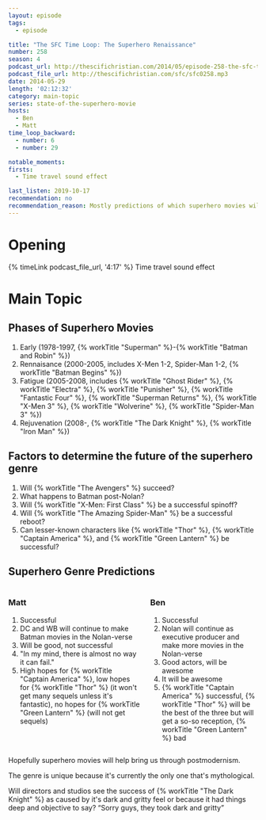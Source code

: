 ```yaml
---
layout: episode
tags:
  - episode

title: "The SFC Time Loop: The Superhero Renaissance"
number: 258
season: 4
podcast_url: http://thescifichristian.com/2014/05/episode-258-the-sfc-time-loop-the-superhero-renaissance/
podcast_file_url: http://thescifichristian.com/sfc/sfc0258.mp3
date: 2014-05-29
length: '02:12:32'
category: main-topic
series: state-of-the-superhero-movie
hosts:
  - Ben
  - Matt
time_loop_backward: 
  - number: 6
  - number: 29

notable_moments: 
firsts:
  - Time travel sound effect

last_listen: 2019-10-17
recommendation: no
recommendation_reason: Mostly predictions of which superhero movies will be good.
---
```

# Opening
{% timeLink podcast_file_url, '4:17' %} Time travel sound effect



# Main Topic
## Phases of Superhero Movies

1. Early (1978-1997, {% workTitle "Superman" %}-{% workTitle "Batman and Robin" %})
2. Rennaisance (2000-2005, includes X-Men 1-2, Spider-Man 1-2, {% workTitle "Batman Begins" %})
3. Fatigue (2005-2008, includes {% workTitle "Ghost Rider" %}, {% workTitle "Electra" %}, {% workTitle "Punisher" %}, {% workTitle "Fantastic Four" %}, {% workTitle "Superman Returns" %}, {% workTitle "X-Men 3" %}, {% workTitle "Wolverine" %}, {% workTitle "Spider-Man 3" %})
4. Rejuvenation (2008-, {% workTitle "The Dark Knight" %}, {% workTitle "Iron Man" %})

## Factors to determine the future of the superhero genre

1. Will {% workTitle "The Avengers" %} succeed?
2. What happens to Batman post-Nolan?
3. Will {% workTitle "X-Men: First Class" %} be a successful spinoff?
4. Will {% workTitle "The Amazing Spider-Man" %} be a successful reboot?
5. Can lesser-known characters like {% workTitle "Thor" %}, {% workTitle "Captain America" %}, and {% workTitle "Green Lantern" %} be successful? 

<div class="top-five">
  <h2 class="has-text-centered">Superhero Genre Predictions</h2>
  <div class="columns">
    <div class="column ben">
      <h3>Matt</h3>
      <ol>
        <li>Successful
        <li>DC and WB will continue to make Batman movies in the Nolan-verse 
        <li>Will be good, not successful
        <li>"In my mind, there is almost no way it can fail."
        <li>High hopes for {% workTitle "Captain America" %}, low hopes for {% workTitle "Thor" %} (it won't get many sequels unless it's fantastic), no hopes for {% workTitle "Green Lantern" %} (will not get sequels)
      </ol>
    </div>
    <div class="column matt">
      <h3>Ben</h3>
      <ol>
        <li>Successful
        <li>Nolan will continue as executive producer and make more movies in the Nolan-verse
        <li>Good actors, will be awesome
        <li>It will be awesome
        <li>{% workTitle "Captain America" %} successful, {% workTitle "Thor" %} will be the best of the three but will get a so-so reception, {% workTitle "Green Lantern" %} bad
      </ol>
    </div>
  </div>
</div>

Hopefully superhero movies will help bring us through postmodernism.

The genre is unique because it's currently the only one that's mythological.

Will directors and studios see the success of {% workTitle "The Dark Knight" %} as caused by it's dark and gritty feel or because it had things deep and objective to say? <q class="archivist inline">Sorry guys, they took dark and gritty</q>